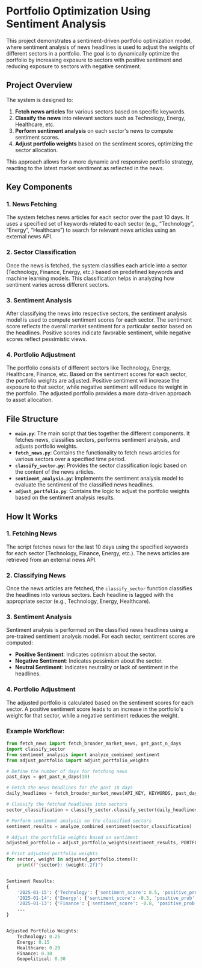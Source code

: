 # Portfolio Optimization Using Sentiment Analysis

This project demonstrates a sentiment-driven portfolio optimization model, where sentiment analysis of news headlines is used to adjust the weights of different sectors in a portfolio. The goal is to dynamically optimize the portfolio by increasing exposure to sectors with positive sentiment and reducing exposure to sectors with negative sentiment.

## Project Overview

The system is designed to:
1. **Fetch news articles** for various sectors based on specific keywords.
2. **Classify the news** into relevant sectors such as Technology, Energy, Healthcare, etc.
3. **Perform sentiment analysis** on each sector's news to compute sentiment scores.
4. **Adjust portfolio weights** based on the sentiment scores, optimizing the sector allocation.

This approach allows for a more dynamic and responsive portfolio strategy, reacting to the latest market sentiment as reflected in the news.

## Key Components

### 1. **News Fetching**
   The system fetches news articles for each sector over the past 10 days. It uses a specified set of keywords related to each sector (e.g., “Technology”, “Energy”, “Healthcare”) to search for relevant news articles using an external news API.

### 2. **Sector Classification**
   Once the news is fetched, the system classifies each article into a sector (Technology, Finance, Energy, etc.) based on predefined keywords and machine learning models. This classification helps in analyzing how sentiment varies across different sectors.

### 3. **Sentiment Analysis**
   After classifying the news into respective sectors, the sentiment analysis model is used to compute sentiment scores for each sector. The sentiment score reflects the overall market sentiment for a particular sector based on the headlines. Positive scores indicate favorable sentiment, while negative scores reflect pessimistic views.

### 4. **Portfolio Adjustment**
   The portfolio consists of different sectors like Technology, Energy, Healthcare, Finance, etc. Based on the sentiment scores for each sector, the portfolio weights are adjusted. Positive sentiment will increase the exposure to that sector, while negative sentiment will reduce its weight in the portfolio. The adjusted portfolio provides a more data-driven approach to asset allocation.

## File Structure

- **`main.py`**: The main script that ties together the different components. It fetches news, classifies sectors, performs sentiment analysis, and adjusts portfolio weights.
- **`fetch_news.py`**: Contains the functionality to fetch news articles for various sectors over a specified time period.
- **`classify_sector.py`**: Provides the sector classification logic based on the content of the news articles.
- **`sentiment_analysis.py`**: Implements the sentiment analysis model to evaluate the sentiment of the classified news headlines.
- **`adjust_portfolio.py`**: Contains the logic to adjust the portfolio weights based on the sentiment analysis results.

## How It Works

### 1. Fetching News
The script fetches news for the last 10 days using the specified keywords for each sector (Technology, Finance, Energy, etc.). The news articles are retrieved from an external news API.

### 2. Classifying News
Once the news articles are fetched, the `classify_sector` function classifies the headlines into various sectors. Each headline is tagged with the appropriate sector (e.g., Technology, Energy, Healthcare).

### 3. Sentiment Analysis
Sentiment analysis is performed on the classified news headlines using a pre-trained sentiment analysis model. For each sector, sentiment scores are computed:
- **Positive Sentiment**: Indicates optimism about the sector.
- **Negative Sentiment**: Indicates pessimism about the sector.
- **Neutral Sentiment**: Indicates neutrality or lack of sentiment in the headlines.

### 4. Portfolio Adjustment
The adjusted portfolio is calculated based on the sentiment scores for each sector. A positive sentiment score leads to an increase in the portfolio's weight for that sector, while a negative sentiment reduces the weight.

### Example Workflow:

```python
from fetch_news import fetch_broader_market_news, get_past_n_days
import classify_sector
from sentiment_analysis import analyze_combined_sentiment
from adjust_portfolio import adjust_portfolio_weights

# Define the number of days for fetching news
past_days = get_past_n_days(10)

# Fetch the news headlines for the past 10 days
daily_headlines = fetch_broader_market_news(API_KEY, KEYWORDS, past_days)

# Classify the fetched headlines into sectors
sector_classification = classify_sector.classify_sector(daily_headlines)

# Perform sentiment analysis on the classified sectors
sentiment_results = analyze_combined_sentiment(sector_classification)

# Adjust the portfolio weights based on sentiment
adjusted_portfolio = adjust_portfolio_weights(sentiment_results, PORTFOLIO)

# Print adjusted portfolio weights
for sector, weight in adjusted_portfolio.items():
    print(f"{sector}: {weight:.2f}")


Sentiment Results:
{
    '2025-01-15': {'Technology': {'sentiment_score': 0.5, 'positive_prob': 0.7, 'negative_prob': 0.1, 'neutral_prob': 0.2}},
    '2025-01-14': {'Energy': {'sentiment_score': -0.3, 'positive_prob': 0.2, 'negative_prob': 0.6, 'neutral_prob': 0.2}},
    '2025-01-13': {'Finance': {'sentiment_score': -0.8, 'positive_prob': 0.1, 'negative_prob': 0.7, 'neutral_prob': 0.2}},
    ...
}


Adjusted Portfolio Weights:
    Technology: 0.25
    Energy: 0.15
    Healthcare: 0.20
    Finance: 0.10
    Geopolitical: 0.30

